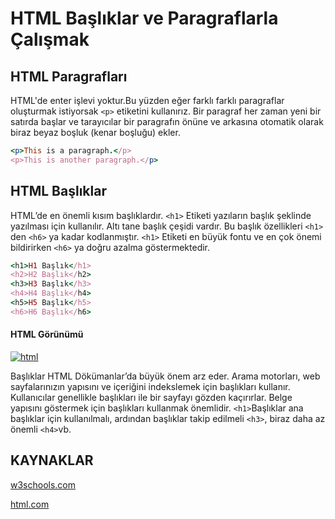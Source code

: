 # HTML Başlıklar ve Paragraflarla Çalışmak 
## HTML Paragrafları 

HTML'de enter işlevi yoktur.Bu yüzden eğer farklı farklı paragraflar oluşturmak istiyorsak `<p>` etiketini kullanırız.
Bir paragraf her zaman yeni bir satırda başlar ve tarayıcılar bir paragrafın önüne ve arkasına otomatik olarak biraz beyaz boşluk (kenar boşluğu) ekler.

```ruby
<p>This is a paragraph.</p>
<p>This is another paragraph.</p>

```
## HTML Başlıklar 
HTML’de  en önemli kısım başlıklardır. `<h1>` Etiketi yazıların başlık şeklinde yazılması için kullanılır. Altı tane başlık çeşidi vardır. Bu başlık özellikleri `<h1>` den `<h6>` ya kadar kodlanmıştır. `<h1>` Etiketi en büyük fontu ve en çok önemi bildirirken `<h6>` ya doğru azalma göstermektedir.

``` ruby
<h1>H1 Başlık</h1>
<h2>H2 Başlık</h2>
<h3>H3 Başlık</h3>
<h4>H4 Başlık</h4>
<h5>H5 Başlık</h5>
<h6>H6 Başlık</h6>
```
#### HTML Görünümü
[
![html](https://user-images.githubusercontent.com/74019386/103456246-57e91380-4d05-11eb-8bc3-0c6566057f58.PNG)
](url)

Başlıklar HTML Dökümanlar’da büyük önem arz eder. Arama motorları, web sayfalarınızın yapısını ve içeriğini indekslemek için başlıkları kullanır.
Kullanıcılar genellikle başlıkları ile bir sayfayı gözden kaçırırlar. Belge yapısını göstermek için başlıkları kullanmak önemlidir.
`<h1>`Başlıklar ana başlıklar için kullanılmalı, ardından başlıklar takip edilmeli `<h3>`, biraz daha az önemli `<h4>`vb. 



## KAYNAKLAR
[w3schools.com](https://www.w3schools.com/html/html_paragraphs.asp)

[html.com](https://html.com/paragraphs/) 

